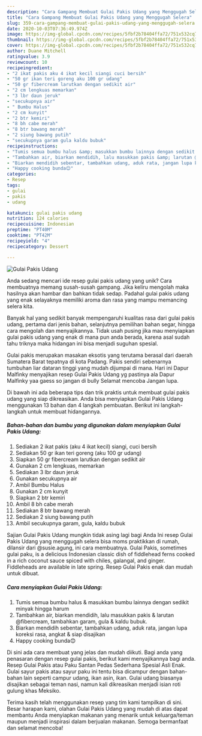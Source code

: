 ```yaml
---
description: "Cara Gampang Membuat Gulai Pakis Udang yang Menggugah Selera"
title: "Cara Gampang Membuat Gulai Pakis Udang yang Menggugah Selera"
slug: 359-cara-gampang-membuat-gulai-pakis-udang-yang-menggugah-selera
date: 2020-10-03T07:36:49.974Z
image: https://img-global.cpcdn.com/recipes/5fbf2b78404ffa72/751x532cq70/gulai-pakis-udang-foto-resep-utama.jpg
thumbnail: https://img-global.cpcdn.com/recipes/5fbf2b78404ffa72/751x532cq70/gulai-pakis-udang-foto-resep-utama.jpg
cover: https://img-global.cpcdn.com/recipes/5fbf2b78404ffa72/751x532cq70/gulai-pakis-udang-foto-resep-utama.jpg
author: Duane Mitchell
ratingvalue: 3.9
reviewcount: 10
recipeingredient:
- "2 ikat pakis aku 4 ikat kecil siangi cuci bersih"
- "50 gr ikan teri goreng aku 100 gr udang"
- "50 gr fibercream larutkan dengan sedikit air"
- "2 cm lengkuas memarkan"
- "3 lbr daun jeruk"
- "secukupnya air"
- " Bumbu Halus"
- "2 cm kunyit"
- "2 btr kemiri"
- "8 bh cabe merah"
- "8 btr bawang merah"
- "2 siung bawang putih"
- "secukupnya garam gula kaldu bubuk"
recipeinstructions:
- "Tumis semua bumbu halus &amp; masukkan bumbu lainnya dengan sedikit minyak hingga harum"
- "Tambahkan air, biarkan mendidih, lalu masukkan pakis &amp; larutan @fibercream, tambahkan garam, gula &amp; kaldu bubuk."
- "Biarkan mendidih sebentar, tambahkan udang, aduk rata, jangan lupa koreksi rasa, angkat &amp; siap disajikan"
- "Happy cooking bunda😊"
categories:
- Resep
tags:
- gulai
- pakis
- udang

katakunci: gulai pakis udang 
nutrition: 124 calories
recipecuisine: Indonesian
preptime: "PT40M"
cooktime: "PT42M"
recipeyield: "4"
recipecategory: Dessert

---
```



![Gulai Pakis Udang](https://img-global.cpcdn.com/recipes/5fbf2b78404ffa72/751x532cq70/gulai-pakis-udang-foto-resep-utama.jpg)

Anda sedang mencari ide resep gulai pakis udang yang unik? Cara membuatnya memang susah-susah gampang. Jika keliru mengolah maka hasilnya akan hambar dan bahkan tidak sedap. Padahal gulai pakis udang yang enak selayaknya memiliki aroma dan rasa yang mampu memancing selera kita.

Banyak hal yang sedikit banyak mempengaruhi kualitas rasa dari gulai pakis udang, pertama dari jenis bahan, selanjutnya pemilihan bahan segar, hingga cara mengolah dan menyajikannya. Tidak usah pusing jika mau menyiapkan gulai pakis udang yang enak di mana pun anda berada, karena asal sudah tahu triknya maka hidangan ini bisa menjadi suguhan spesial.

Gulai pakis merupakan masakan eksotis yang terutama berasal dari daerah Sumatera Barat tepatnya di kota Padang. Pakis sendiri sebenarnya tumbuhan liar dataran tinggi yang mudah dijumpai di mana. Hari ini Dapur Malfinky menyajikan resep Gulai Pakis Udang yg pastinya ala Dapur Malfinky yaa gaess so jangan di bully Selamat mencoba Jangan lupa.


Di bawah ini ada beberapa tips dan trik praktis untuk membuat gulai pakis udang yang siap dikreasikan. Anda bisa menyiapkan Gulai Pakis Udang menggunakan 13 bahan dan 4 langkah pembuatan. Berikut ini langkah-langkah untuk membuat hidangannya.

<!--inarticleads1-->

##### Bahan-bahan dan bumbu yang digunakan dalam menyiapkan Gulai Pakis Udang:

1. Sediakan 2 ikat pakis (aku 4 ikat kecil) siangi, cuci bersih
1. Sediakan 50 gr ikan teri goreng (aku 100 gr udang)
1. Siapkan 50 gr fibercream larutkan dengan sedikit air
1. Gunakan 2 cm lengkuas, memarkan
1. Sediakan 3 lbr daun jeruk
1. Gunakan secukupnya air
1. Ambil  Bumbu Halus
1. Gunakan 2 cm kunyit
1. Siapkan 2 btr kemiri
1. Ambil 8 bh cabe merah
1. Sediakan 8 btr bawang merah
1. Sediakan 2 siung bawang putih
1. Ambil secukupnya garam, gula, kaldu bubuk


Sajian Gulai Pakis Udang mungkin tidak asing lagi bagi Anda Ini resep Gulai Pakis Udang yang menggugah selera bisa moms praktikkan di rumah, dilansir dari @susie.agung, ini cara membuatnya. Gulai Pakis, sometimes gulai paku, is a delicious Indonesian classic dish of fiddlehead ferns cooked in a rich coconut sauce spiced with chiles, galangal, and ginger. Fiddleheads are available in late spring. Resep Gulai Pakis enak dan mudah untuk dibuat. 

<!--inarticleads2-->

##### Cara menyiapkan Gulai Pakis Udang:

1. Tumis semua bumbu halus &amp; masukkan bumbu lainnya dengan sedikit minyak hingga harum
1. Tambahkan air, biarkan mendidih, lalu masukkan pakis &amp; larutan @fibercream, tambahkan garam, gula &amp; kaldu bubuk.
1. Biarkan mendidih sebentar, tambahkan udang, aduk rata, jangan lupa koreksi rasa, angkat &amp; siap disajikan
1. Happy cooking bunda😊


Di sini ada cara membuat yang jelas dan mudah diikuti. Bagi anda yang penasaran dengan resep gulai pakis, berikut kami menyajikannya bagi anda. Resep Gulai Pakis atau Paku Santan Pedas Sederhana Spesial Asli Enak. Gulai sayur pakis atau sayur paku ini tentu bisa dicampur dengan bahan-bahan lain seperti campur udang, ikan asin, ikan. Gulai udang biasanya disajikan sebagai teman nasi, namun kali dikreasikan menjadi isian roti gulung khas Meksiko. 

Terima kasih telah menggunakan resep yang tim kami tampilkan di sini. Besar harapan kami, olahan Gulai Pakis Udang yang mudah di atas dapat membantu Anda menyiapkan makanan yang menarik untuk keluarga/teman maupun menjadi inspirasi dalam berjualan makanan. Semoga bermanfaat dan selamat mencoba!
